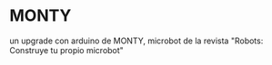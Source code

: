 # MONTY
un upgrade  con arduino de MONTY, microbot de la revista "Robots: Construye tu propio microbot"
